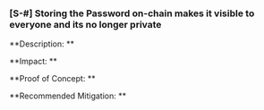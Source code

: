 ### [S-#] Storing the Password on-chain makes it visible to everyone and its no longer private

**Description: **

**Impact: **

**Proof of Concept: **

**Recommended Mitigation: **

